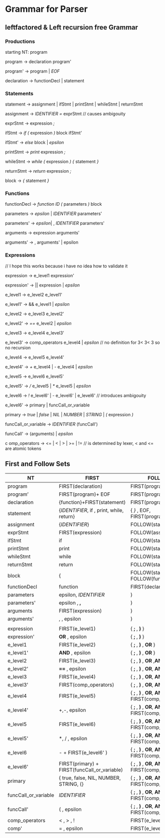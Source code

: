 # Grammar for Parser

## **leftfactored & Left recursion free  Grammar**

### Productions

starting NT: program

program        → declaration program'

program'        -> program | _EOF_

declaration    → functionDecl
               | statement

### Statements

statement      → assignment
                | ifStmt
                | printStmt
                | whileStmt
                | returnStmt

assignment     → _IDENTIFIER_ _=_ exprStmt // causes ambigouity

exprStmt       → expression _;_

ifStmt         → _if_ _(_ expression _)_ block ifStmt'

ifStmt'        ->  _else_ block | _epsilon_


printStmt      → _print_ expression _;_

whileStmt      → _while_ _(_ expression _)_ _{_ statement _}_

returnStmt     → _return_ expression _;_

block          → _{_ statement _}_

### Functions

functionDecl   → _function_ _ID_ _(_ parameters _)_ block

parameters     →  _epsilon_ | _IDENTIFIER_ parameters'

parameters'    -> _epsilon_| , _IDENTIFIER_ parameters'

arguments      → expression arguments'

arguments'     -> , arguments' | epsilon

### Expressions

// I hope this works because i have no idea how to validate it

expression → e_level1 expression'

expression' → || expression | _epsilon_

e_level1    → e_level2 e_level1'

e_level1'   → && e_level1 | _epsilon_

e_level2    → e_level3 e_level2'

e_level2'   →  _==_ e_level2 | _epsilon_

e_level3    → e_level4 e_level3'

e_level3'   → comp_operators e_level4 | _epsilon_ // no definition for 3\< 3\< 3 so no recursion 

e_level4    → e_level5 e_level4'

e_level4'   → _+_ e_level4 | _-_ e_level4 | _epsilon_

e_level5    → e_level6 e_level5'

e_level5'   → _/_ e_level5 | _*_ e_level5 | _epsilon_

e_level6    → _!_ e_level6' | - e_level6' | e_level6'  // introduces ambigouity

e_level6'   → primary | funcCall_or_variable

primary     → _true_ | _false_ | _NIL_ | _NUMBER_ | _STRING_ | _(_ expression _)_

funcCall_or_variable → _IDENTIFIER_ (funcCall')

funcCall'   → (arguments) | _epsilon_

c
omp_operators → <= | < | > | >= | !=  // is determined by lexer, < and <= are atomic tokens


## First and Follow Sets

|NT | FIRST | FOLLOW|
|--|--|--|
|program | FIRST(declaration)| FIRST(program')
|program’| FIRST(program)+ EOF | FIRST(program)+ $|
| declaration | {function}+FIRST(statement)| FIRST(program)+EOF
| statement | {_IDENTIFIER_, if , print, while, return} | { _}_ , EOF, FIRST(program)}|
| assignment | {_IDENTIFIER_} | FOLLOW(statement)|
| exprStmt | FIRST(expression) | FOLLOW(assignment)|
| ifStmt | if | FOLLOW(statement)|
| printStmt | print | FOLLOW(statement)|
| whileStmt | while | FOLLOW(statement)|
| returnStmt | return | FOLLOW(statement)|
| block |  { | FOLLOW(statement)+ FOLLOW(functionDecl)
| functionDecl | function | FIRST(declaration)|
| parameters | epsilon, _IDENTIFIER_| )|
| parameters' | epsilon , __,__ | )|
| arguments | FIRST(expression) | ) |
| arguments'| , , epsilon | )|
| | |
| expression | FIRST(e_level1) | \{ __;__ , __)__ \}
| expression' | __OR__ , epsilon |  \{ __;__ , __)__ \}
| e_level1 | FIRST(e_level2) | \{ __;__ , __)__ , __OR__ \}
| e_level1' | __AND__ , epsilon |  \{ __;__ , __)__ , __OR__ \}
| e_level2 | FIRST(e_level3)|  \{ __;__ , __)__ , __OR__ ,__AND__\}
| e_level2' | __==__ , epsilon |  \{ __;__ , __)__ , __OR__, __AND__ \}
| e_level3 | FIRST(e_level4) |  \{ __;__ , __)__ , __OR__, __AND__ \}|
| e_level3' | FIRST(comp_operators) |  \{ __;__ , __)__ , __OR__, __AND__ \}
| e_level4 | FIRST(e_level5) |  \{ __;__ , __)__ , __OR__, __AND__\} + FIRST(comp_operators)
| e_level4' | +,-, epsilon |  \{ __;__ , __)__ , __OR__, __AND__\} + FIRST(comp_operators) |
| e_level5 | FIRST(e_level6) | \{ __;__ , __)__ , __OR__, __AND__ , + ,-\} + FIRST(comp_operators) |
| e_level5' | *, / , epsilon | \{ __;__ , __)__ , __OR__, __AND__, +, - \} + FIRST(comp_operators)|
| e_level6| - + FIRST(e_level6' ) | \{ __;__ , __)__ , __OR__, __AND__, +, - \} + FIRST(comp_operators)|
| e_level6' | FIRST(primary) + FIRST(funcCall_or_variable) | \{ __;__ , __)__ , __OR__, __AND__, +, - \} + FIRST(comp_operators)|
| primary| \{ true, false, NIL, NUMBER, STRING, (\} | \{ __;__ , __)__ , __OR__, __AND__, +, - \} + FIRST(comp_operators)|
| funcCall_or_variable | _IDENTIFIER_ | \{ __;__ , __)__ , __OR__, __AND__, +, - \} + FIRST(comp_operators)|
funcCall' | ( , epsilon | \{ __;__ , __)__ , __OR__, __AND__, +, - \} + FIRST(comp_operators) |
| comp_operators | < , > , ! | FIRST(e_level4) |
|comp' | = , epsilon | FIRST(e_level4) |
